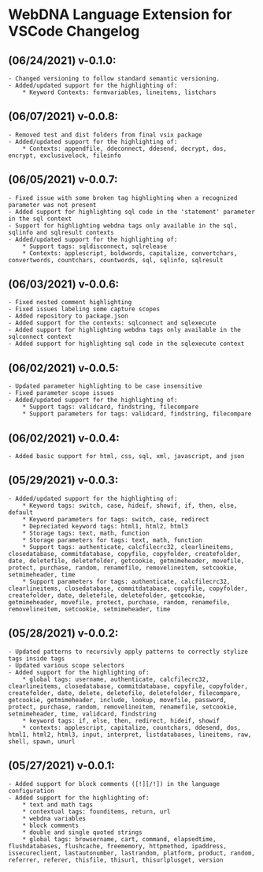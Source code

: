 # WebDNA Language Extension for VSCode Changelog

## (06/24/2021) v-0.1.0:
    - Changed versioning to follow standard semantic versioning.
    - Added/updated support for the highlighting of:
        * Keyword Contexts: formvariables, lineitems, listchars

## (06/07/2021) v-0.0.8:
    - Removed test and dist folders from final vsix package
    - Added/updated support for the highlighting of:
        * Contexts: appendfile, ddeconnect, ddesend, decrypt, dos, encrypt, exclusivelock, fileinfo

## (06/05/2021) v-0.0.7:
    - Fixed issue with some broken tag highlighting when a recognized parameter was not present
    - Added support for highlighting sql code in the 'statement' parameter in the sql context
    - Support for highlighting webdna tags only available in the sql, sqlinfo and sqlresult contexts
    - Added/updated support for the highlighting of:
        * Support tags: sqldisconnect, sqlrelease
        * Contexts: applescript, boldwords, capitalize, convertchars, convertwords, countchars, countwords, sql, sqlinfo, sqlresult

## (06/03/2021) v-0.0.6:
    - Fixed nested comment highlighting
    - Fixed issues labeling some capture scopes
    - Added repository to package.json
    - Added support for the contexts: sqlconnect and sqlexecute
    - Added support for highlighting webdna tags only available in the sqlconnect context
    - Added support for highlighting sql code in the sqlexecute context

## (06/02/2021) v-0.0.5:
    - Updated parameter highlighting to be case insensitive
    - Fixed parameter scope issues
    - Added/updated support for the highlighting of:
        * Support tags: validcard, findstring, filecompare
        * Support parameters for tags: validcard, findstring, filecompare

## (06/02/2021) v-0.0.4:
    - Added basic support for html, css, sql, xml, javascript, and json

## (05/29/2021) v-0.0.3:
    - Added/updated support for the highlighting of:
        * Keyword tags: switch, case, hideif, showif, if, then, else, default
        * Keyword parameters for tags: switch, case, redirect
        * Depreciated keyword tags: html1, html2, html3
        * Storage tags: text, math, function
        * Storage parameters for tags: text, math, function
        * Support tags: authenticate, calcfilecrc32, clearlineitems, closedatabase, commitdatabase, copyfile, copyfolder, createfolder, date, deletefile, deletefolder, getcookie, getmimeheader, movefile, protect, purchase, random, renamefile, removelineitem, setcookie, setmimeheader, time
        * Support parameters for tags: authenticate, calcfilecrc32, clearlineitems, closedatabase, commitdatabase, copyfile, copyfolder, createfolder, date, deletefile, deletefolder, getcookie, getmimeheader, movefile, protect, purchase, random, renamefile, removelineitem, setcookie, setmimeheader, time

## (05/28/2021) v-0.0.2:
    - Updated patterns to recursivly apply patterns to correctly stylize tags inside tags
    - Updated various scope selectors
    - Added support for the highlighting of:
        * global tags: username, authenticate, calcfilecrc32, clearlineitems, closedatabase, commitdatabase, copyfile, copyfolder, createfolder, date, delete, deletefile, deletefolder, filecompare, getcookie, getmimeheader, include, lookup, movefile, password, protect, purchase, random, removelineitem, renamefile, setcookie, setmimeheader, time, validcard, findstring
        * keyword tags: if, else, then, redirect, hideif, showif
        * contexts: applescript, capitalize, countchars, ddesend, dos, html1, html2, html3, input, interpret, listdatabases, lineitems, raw, shell, spawn, unurl

## (05/27/2021) v-0.0.1:
    - Added support for block comments ([!][/!]) in the language configuration
    - Added support for the highlighting of:
        * text and math tags
        * contextual tags: founditems, return, url
        * webdna variables
        * block comments
        * double and single quoted strings
        * global tags: browsername, cart, command, elapsedtime, flushdatabases, flushcache, freememory, httpmethod, ipaddress, issecureclient, lastautonumber, lastrandom, platform, product, random, referrer, referer, thisfile, thisurl, thisurlplusget, version

